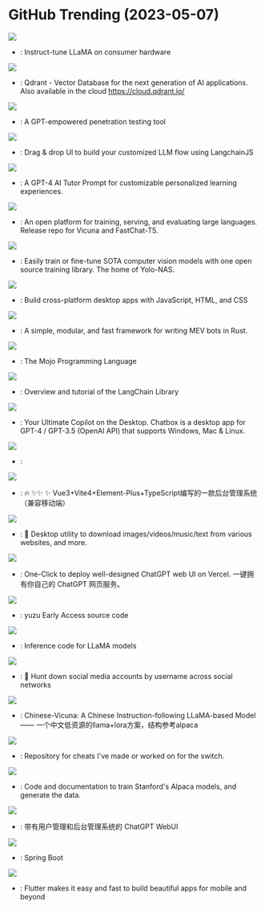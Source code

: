# GitHub Trending (2023-05-07)

![](https://img.shields.io/badge/Jupyter%20Notebook-New%20527-green?style=flat-square&logo=appveyor)
- [](https://github.comundefined): Instruct-tune LLaMA on consumer hardware

![](https://img.shields.io/badge/Rust-New%20629-green?style=flat-square&logo=appveyor)
- [](https://github.comundefined): Qdrant - Vector Database for the next generation of AI applications. Also available in the cloud https://cloud.qdrant.io/

![](https://img.shields.io/badge/Python-New%20276-green?style=flat-square&logo=appveyor)
- [](https://github.comundefined): A GPT-empowered penetration testing tool

![](https://img.shields.io/badge/JavaScript-New%20242-green?style=flat-square&logo=appveyor)
- [](https://github.comundefined): Drag & drop UI to build your customized LLM flow using LangchainJS

![](https://img.shields.io/badge/none-New%20345-green?style=flat-square&logo=appveyor)
- [](https://github.comundefined): A GPT-4 AI Tutor Prompt for customizable personalized learning experiences.

![](https://img.shields.io/badge/Python-New%20268-green?style=flat-square&logo=appveyor)
- [](https://github.comundefined): An open platform for training, serving, and evaluating large languages. Release repo for Vicuna and FastChat-T5.

![](https://img.shields.io/badge/Jupyter%20Notebook-New%20147-green?style=flat-square&logo=appveyor)
- [](https://github.comundefined): Easily train or fine-tune SOTA computer vision models with one open source training library. The home of Yolo-NAS.

![](https://img.shields.io/badge/C%2B%2B-New%20108-green?style=flat-square&logo=appveyor)
- [](https://github.comundefined): Build cross-platform desktop apps with JavaScript, HTML, and CSS

![](https://img.shields.io/badge/Rust-New%20103-green?style=flat-square&logo=appveyor)
- [](https://github.comundefined): A simple, modular, and fast framework for writing MEV bots in Rust.

![](https://img.shields.io/badge/none-New%20593-green?style=flat-square&logo=appveyor)
- [](https://github.comundefined): The Mojo Programming Language

![](https://img.shields.io/badge/Jupyter%20Notebook-New%20136-green?style=flat-square&logo=appveyor)
- [](https://github.comundefined): Overview and tutorial of the LangChain Library

![](https://img.shields.io/badge/TypeScript-New%20174-green?style=flat-square&logo=appveyor)
- [](https://github.comundefined): Your Ultimate Copilot on the Desktop. Chatbox is a desktop app for GPT-4 / GPT-3.5 (OpenAI API) that supports Windows, Mac & Linux.

![](https://img.shields.io/badge/none-New%20270-green?style=flat-square&logo=appveyor)
- [](https://github.comundefined): 

![](https://img.shields.io/badge/Vue-New%2068-green?style=flat-square&logo=appveyor)
- [](https://github.comundefined): 🔥 ✨✨ ✨ Vue3+Vite4+Element-Plus+TypeScript编写的一款后台管理系统（兼容移动端）

![](https://img.shields.io/badge/Python-New%20236-green?style=flat-square&logo=appveyor)
- [](https://github.comundefined): 🍰 Desktop utility to download images/videos/music/text from various websites, and more.

![](https://img.shields.io/badge/TypeScript-New%20259-green?style=flat-square&logo=appveyor)
- [](https://github.comundefined): One-Click to deploy well-designed ChatGPT web UI on Vercel. 一键拥有你自己的 ChatGPT 网页服务。

![](https://img.shields.io/badge/C%2B%2B-New%2067-green?style=flat-square&logo=appveyor)
- [](https://github.comundefined): yuzu Early Access source code

![](https://img.shields.io/badge/Python-New%20162-green?style=flat-square&logo=appveyor)
- [](https://github.comundefined): Inference code for LLaMA models

![](https://img.shields.io/badge/Python-New%20207-green?style=flat-square&logo=appveyor)
- [](https://github.comundefined): 🔎 Hunt down social media accounts by username across social networks

![](https://img.shields.io/badge/C-New%2075-green?style=flat-square&logo=appveyor)
- [](https://github.comundefined): Chinese-Vicuna: A Chinese Instruction-following LLaMA-based Model —— 一个中文低资源的llama+lora方案，结构参考alpaca

![](https://img.shields.io/badge/none-New%2039-green?style=flat-square&logo=appveyor)
- [](https://github.comundefined): Repository for cheats I've made or worked on for the switch.

![](https://img.shields.io/badge/Python-New%20136-green?style=flat-square&logo=appveyor)
- [](https://github.comundefined): Code and documentation to train Stanford's Alpaca models, and generate the data.

![](https://img.shields.io/badge/TypeScript-New%20117-green?style=flat-square&logo=appveyor)
- [](https://github.comundefined): 带有用户管理和后台管理系统的 ChatGPT WebUI

![](https://img.shields.io/badge/Java-New%2060-green?style=flat-square&logo=appveyor)
- [](https://github.comundefined): Spring Boot

![](https://img.shields.io/badge/Dart-New%20180-green?style=flat-square&logo=appveyor)
- [](https://github.comundefined): Flutter makes it easy and fast to build beautiful apps for mobile and beyond

